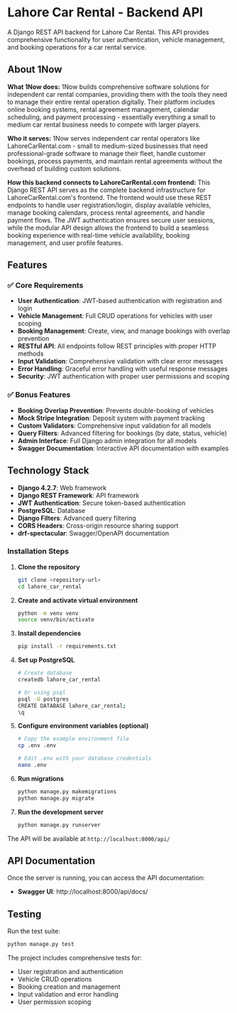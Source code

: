 # Lahore Car Rental - Backend API

A Django REST API backend for Lahore Car Rental. This API provides comprehensive functionality for user authentication, vehicle management, and booking operations for a car rental service.

## About 1Now

**What 1Now does:** 1Now builds comprehensive software solutions for independent car rental companies, providing them with the tools they need to manage their entire rental operation digitally. Their platform includes online booking systems, rental agreement management, calendar scheduling, and payment processing - essentially everything a small to medium car rental business needs to compete with larger players.

**Who it serves:** 1Now serves independent car rental operators like LahoreCarRental.com - small to medium-sized businesses that need professional-grade software to manage their fleet, handle customer bookings, process payments, and maintain rental agreements without the overhead of building custom solutions.

**How this backend connects to LahoreCarRental.com frontend:** This Django REST API serves as the complete backend infrastructure for LahoreCarRental.com's frontend. The frontend would use these REST endpoints to handle user registration/login, display available vehicles, manage booking calendars, process rental agreements, and handle payment flows. The JWT authentication ensures secure user sessions, while the modular API design allows the frontend to build a seamless booking experience with real-time vehicle availability, booking management, and user profile features.

## Features

### ✅ Core Requirements
- **User Authentication**: JWT-based authentication with registration and login
- **Vehicle Management**: Full CRUD operations for vehicles with user scoping
- **Booking Management**: Create, view, and manage bookings with overlap prevention
- **RESTful API**: All endpoints follow REST principles with proper HTTP methods
- **Input Validation**: Comprehensive validation with clear error messages
- **Error Handling**: Graceful error handling with useful response messages
- **Security**: JWT authentication with proper user permissions and scoping

### ✅ Bonus Features
- **Booking Overlap Prevention**: Prevents double-booking of vehicles
- **Mock Stripe Integration**: Deposit system with payment tracking
- **Custom Validators**: Comprehensive input validation for all models
- **Query Filters**: Advanced filtering for bookings (by date, status, vehicle)
- **Admin Interface**: Full Django admin integration for all models
- **Swagger Documentation**: Interactive API documentation with examples

## Technology Stack

- **Django 4.2.7**: Web framework
- **Django REST Framework**: API framework
- **JWT Authentication**: Secure token-based authentication
- **PostgreSQL**: Database
- **Django Filters**: Advanced query filtering
- **CORS Headers**: Cross-origin resource sharing support
- **drf-spectacular**: Swagger/OpenAPI documentation



### Installation Steps

1. **Clone the repository**
   ```bash
   git clone <repository-url>
   cd lahore_car_rental
   ```

2. **Create and activate virtual environment**
   ```bash
   python -m venv venv
   source venv/bin/activate  
   ```

3. **Install dependencies**
   ```bash
   pip install -r requirements.txt
   ```

4. **Set up PostgreSQL**
   ```bash
   # Create database
   createdb lahore_car_rental
   
   # Or using psql
   psql -U postgres
   CREATE DATABASE lahore_car_rental;
   \q
   ```

5. **Configure environment variables (optional)**
   ```bash
   # Copy the example environment file
   cp .env .env
   
   # Edit .env with your database credentials
   nano .env
   ```

6. **Run migrations**
   ```bash
   python manage.py makemigrations
   python manage.py migrate
   ```

7. **Run the development server**
   ```bash
   python manage.py runserver
   ```

The API will be available at `http://localhost:8000/api/`

## API Documentation

Once the server is running, you can access the API documentation:

- **Swagger UI**: http://localhost:8000/api/docs/

## Testing

Run the test suite:
```bash
python manage.py test
```

The project includes comprehensive tests for:
- User registration and authentication
- Vehicle CRUD operations
- Booking creation and management
- Input validation and error handling
- User permission scoping


